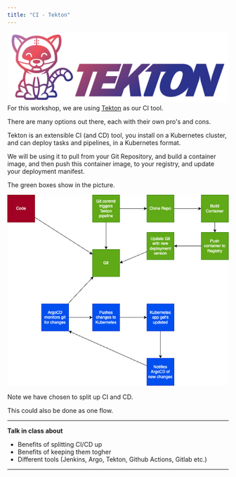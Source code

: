 ```yaml
---
title: "CI - Tekton"
---
```

![tekton](tekton-horizontal-color.png)
For this workshop, we are using [Tekton](https://tekton.dev) as our CI tool.

There are many options out there, each with their own pro's and cons.

Tekton is an extensible CI (and CD) tool, you install on a Kubernetes cluster, and can deploy tasks and pipelines, in a Kubernetes format. 

We will be using it to pull from your Git Repository, and build a container image, and then push this container image, to your registry, and update your deployment manifest.

The green boxes show in the picture.

![flow](flow.png)

Note we have chosen to split up CI and CD. 

This could also be done as one flow. 

***
**Talk in class about**

- Benefits of splitting CI/CD up
- Benefits of keeping them togher
- Different tools (Jenkins, Argo, Tekton, Github Actions, Gitlab etc.)
***